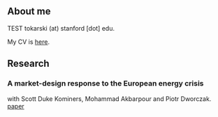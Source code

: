 ## About me

TEST tokarski (at) stanford [dot] edu.



 My CV is [here](https://ftokarski.github.io/CV/FTCV.pdf).

## Research

### A market-design response to the European energy crisis
with Scott Duke Kominers, Mohammad Akbarpour and Piotr Dworczak. [paper](https://ftokarski.github.io/folder/Energy.pdf)



